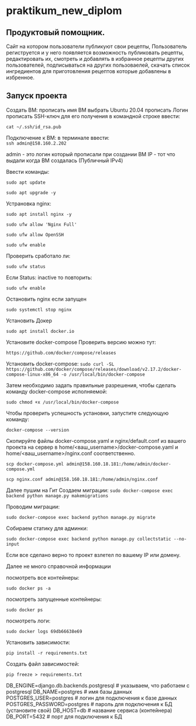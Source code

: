 # praktikum_new_diplom
## Продуктовый помощник.

Сайт на котором пользователи публикуют свои рецепты, 
Пользователь региструется и у него появляется возможность публиковать
рецепты, редактировать их, смотреть и добавлять в избранное рецепты 
других пользователей, подписываться на других пользоваелей,
скачать список ингредиентов для приготовления рецептов которые
добавлены в избренное.

## Запуск проекта

Создать ВМ:
прописать имя ВМ
выбрать Ubuntu 20.04
прописать Логин
прописать SSH-ключ  для его получения 
в командной строке ввести:

```cat ~/.ssh/id_rsa.pub```

Подключение к ВМ:
в терминале ввести:  
```ssh admin@158.160.2.202```

admin - это логин который прописали при создании ВМ
IP - тот что выдали когда ВМ создалась (Публичный IPv4)

Ввести команды:

```sudo apt update```

```sudo apt upgrade -y```


Устрановка nginx:

```sudo apt install nginx -y``` 

```sudo ufw allow 'Nginx Full'```

```sudo ufw allow OpenSSH```

```sudo ufw enable```

Проверить сработало ли:

```sudo ufw status```

Если Status: inactive то повторить: 

```sudo ufw enable```

Остановить nginx если запущен

```sudo systemctl stop nginx```

Установить Докер

```sudo apt install docker.io``` 

Установите docker-compose
Проверить версию можно тут:

```https://github.com/docker/compose/releases```

Установить docker-compose:
```sudo curl -SL https://github.com/docker/compose/releases/download/v2.17.2/docker-compose-linux-x86_64 -o /usr/local/bin/docker-compose```

Затем необходимо задать правильные разрешения, чтобы сделать команду docker-compose исполняемой:

```sudo chmod +x /usr/local/bin/docker-compose```

Чтобы проверить успешность установки, запустите следующую команду:

```docker-compose --version```

Скопируйте файлы docker-compose.yaml и nginx/default.conf
из вашего проекта на сервер в home/<ваш_username>/docker-compose.yaml 
и home/<ваш_username>/nginx.conf соответственно.

```scp docker-compose.yml admin@158.160.18.181:/home/admin/docker-compose.yml```

```scp nginx.conf admin@158.160.18.181:/home/admin/nginx.conf```

Далее пушим на Гит
Создаем миграции:
```sudo docker-compose exec backend python manage.py makemigrations```

Проводим миграции:

```sudo docker-compose exec backend python manage.py migrate```

Собираем статику для админки:

```sudo docker-compose exec backend python manage.py collectstatic --no-input```

Если все сделано верно то проект взлетел по вашему IP или домену.

Далее не много справочной информации

посмотреть все контейнеры:

```sudo docker ps -a```

посмотреть запущенные контейнеры:

```sudo docker ps```

посмотреть логи:

```sudo docker logs 69db66638e69```


Установить зависимости:

```pip install -r requirements.txt``` 

Создать файл зависимостей:

```pip freeze > requirements.txt```


DB_ENGINE=django.db.backends.postgresql # указываем, что работаем с postgresql
DB_NAME=postgres # имя базы данных
POSTGRES_USER=postgres # логин для подключения к базе данных
POSTGRES_PASSWORD=postgres # пароль для подключения к БД (установите свой)
DB_HOST=db # название сервиса (контейнера)
DB_PORT=5432 # порт для подключения к БД 


